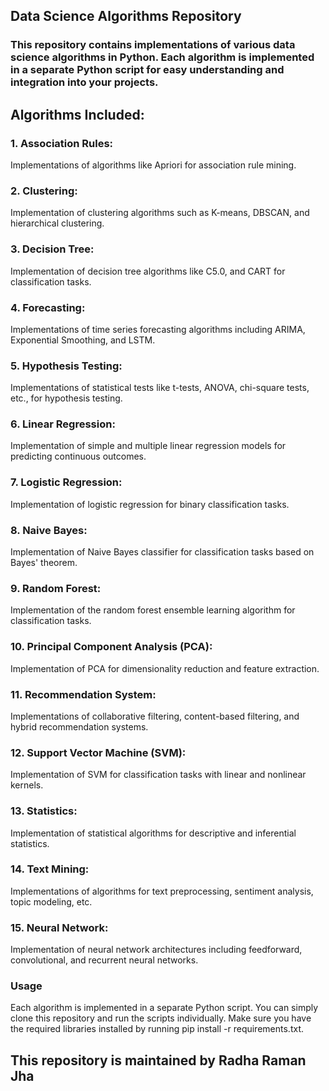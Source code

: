 ## Data Science Algorithms Repository
### This repository contains implementations of various data science algorithms in Python. Each algorithm is implemented in a separate Python script for easy understanding and integration into your projects.

## Algorithms Included:
### 1. Association Rules: 
Implementations of algorithms like Apriori for association rule mining.

### 2. Clustering: 
Implementation of clustering algorithms such as K-means, DBSCAN, and hierarchical clustering.

### 3. Decision Tree:
Implementation of decision tree algorithms like C5.0, and CART for classification tasks.

### 4. Forecasting:
Implementations of time series forecasting algorithms including ARIMA, Exponential Smoothing, and LSTM.

### 5. Hypothesis Testing:
Implementations of statistical tests like t-tests, ANOVA, chi-square tests, etc., for hypothesis testing.

### 6. Linear Regression:
Implementation of simple and multiple linear regression models for predicting continuous outcomes.

### 7. Logistic Regression:
Implementation of logistic regression for binary classification tasks.

### 8. Naive Bayes:
Implementation of Naive Bayes classifier for classification tasks based on Bayes' theorem.

### 9. Random Forest:
Implementation of the random forest ensemble learning algorithm for classification tasks.

### 10. Principal Component Analysis (PCA):
Implementation of PCA for dimensionality reduction and feature extraction.

### 11. Recommendation System:
Implementations of collaborative filtering, content-based filtering, and hybrid recommendation systems.

### 12. Support Vector Machine (SVM):
Implementation of SVM for classification tasks with linear and nonlinear kernels.

### 13. Statistics:
Implementation of statistical algorithms for descriptive and inferential statistics.

### 14. Text Mining:
Implementations of algorithms for text preprocessing, sentiment analysis, topic modeling, etc.

### 15. Neural Network:
Implementation of neural network architectures including feedforward, convolutional, and recurrent neural networks.

### Usage
Each algorithm is implemented in a separate Python script. You can simply clone this repository and run the scripts individually. Make sure you have the required libraries installed by running pip install -r requirements.txt.

## This repository is maintained by Radha Raman Jha

